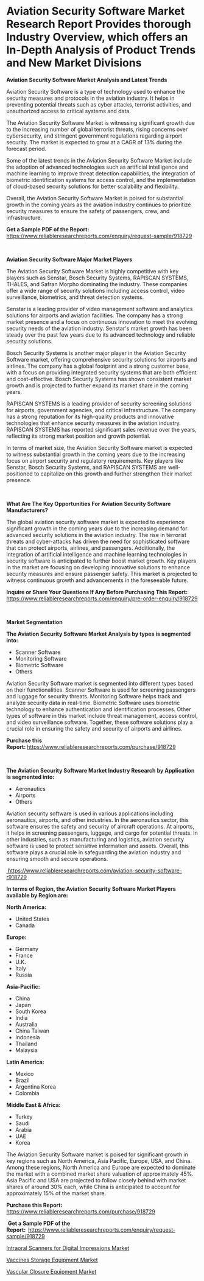 <p><h1>Aviation Security Software Market Research Report Provides thorough Industry Overview, which offers an In-Depth Analysis of Product Trends and New Market Divisions</h1></p><p><strong>Aviation Security Software Market Analysis and Latest Trends</strong></p>
<p><p>Aviation Security Software is a type of technology used to enhance the security measures and protocols in the aviation industry. It helps in preventing potential threats such as cyber attacks, terrorist activities, and unauthorized access to critical systems and data.</p><p>The Aviation Security Software Market is witnessing significant growth due to the increasing number of global terrorist threats, rising concerns over cybersecurity, and stringent government regulations regarding airport security. The market is expected to grow at a CAGR of 13% during the forecast period.</p><p>Some of the latest trends in the Aviation Security Software Market include the adoption of advanced technologies such as artificial intelligence and machine learning to improve threat detection capabilities, the integration of biometric identification systems for access control, and the implementation of cloud-based security solutions for better scalability and flexibility.</p><p>Overall, the Aviation Security Software Market is poised for substantial growth in the coming years as the aviation industry continues to prioritize security measures to ensure the safety of passengers, crew, and infrastructure.</p></p>
<p><strong>Get a Sample PDF of the Report:&nbsp;</strong> <a href="https://www.reliableresearchreports.com/enquiry/request-sample/918729">https://www.reliableresearchreports.com/enquiry/request-sample/918729</a></p>
<p>&nbsp;</p>
<p><strong>Aviation Security Software Major Market Players</strong></p>
<p><p>The Aviation Security Software Market is highly competitive with key players such as Senstar, Bosch Security Systems, RAPISCAN SYSTEMS, THALES, and Safran Morpho dominating the industry. These companies offer a wide range of security solutions including access control, video surveillance, biometrics, and threat detection systems.</p><p>Senstar is a leading provider of video management software and analytics solutions for airports and aviation facilities. The company has a strong market presence and a focus on continuous innovation to meet the evolving security needs of the aviation industry. Senstar's market growth has been steady over the past few years due to its advanced technology and reliable security solutions.</p><p>Bosch Security Systems is another major player in the Aviation Security Software market, offering comprehensive security solutions for airports and airlines. The company has a global footprint and a strong customer base, with a focus on providing integrated security systems that are both efficient and cost-effective. Bosch Security Systems has shown consistent market growth and is projected to further expand its market share in the coming years.</p><p>RAPISCAN SYSTEMS is a leading provider of security screening solutions for airports, government agencies, and critical infrastructure. The company has a strong reputation for its high-quality products and innovative technologies that enhance security measures in the aviation industry. RAPISCAN SYSTEMS has reported significant sales revenue over the years, reflecting its strong market position and growth potential.</p><p>In terms of market size, the Aviation Security Software market is expected to witness substantial growth in the coming years due to the increasing focus on airport security and regulatory requirements. Key players like Senstar, Bosch Security Systems, and RAPISCAN SYSTEMS are well-positioned to capitalize on this growth and further strengthen their market presence.</p></p>
<p>&nbsp;</p>
<p><strong>What Are The Key Opportunities For Aviation Security Software Manufacturers?</strong></p>
<p><p>The global aviation security software market is expected to experience significant growth in the coming years due to the increasing demand for advanced security solutions in the aviation industry. The rise in terrorist threats and cyber-attacks has driven the need for sophisticated software that can protect airports, airlines, and passengers. Additionally, the integration of artificial intelligence and machine learning technologies in security software is anticipated to further boost market growth. Key players in the market are focusing on developing innovative solutions to enhance security measures and ensure passenger safety. This market is projected to witness continuous growth and advancements in the foreseeable future.</p></p>
<p><strong>Inquire or Share Your Questions If Any Before Purchasing This Report:</strong> <a href="https://www.reliableresearchreports.com/enquiry/pre-order-enquiry/918729">https://www.reliableresearchreports.com/enquiry/pre-order-enquiry/918729</a></p>
<p>&nbsp;</p>
<p><strong>Market Segmentation</strong></p>
<p><strong>The Aviation Security Software Market Analysis by types is segmented into:</strong></p>
<p><ul><li>Scanner Software</li><li>Monitoring Software</li><li>Biometric Software</li><li>Others</li></ul></p>
<p><p>Aviation Security Software market is segmented into different types based on their functionalities. Scanner Software is used for screening passengers and luggage for security threats. Monitoring Software helps track and analyze security data in real-time. Biometric Software uses biometric technology to enhance authentication and identification processes. Other types of software in this market include threat management, access control, and video surveillance software. Together, these software solutions play a crucial role in ensuring the safety and security of airports and airlines.</p></p>
<p><strong>Purchase this Report:&nbsp;</strong><a href="https://www.reliableresearchreports.com/purchase/918729">https://www.reliableresearchreports.com/purchase/918729</a></p>
<p>&nbsp;</p>
<p><strong>The Aviation Security Software Market Industry Research by Application is segmented into:</strong></p>
<p><ul><li>Aeronautics</li><li>Airports</li><li>Others</li></ul></p>
<p><p>Aviation security software is used in various applications including aeronautics, airports, and other industries. In the aeronautics sector, this software ensures the safety and security of aircraft operations. At airports, it helps in screening passengers, luggage, and cargo for potential threats. In other industries, such as manufacturing and logistics, aviation security software is used to protect sensitive information and assets. Overall, this software plays a crucial role in safeguarding the aviation industry and ensuring smooth and secure operations.</p></p>
<p><a href="https://www.reliableresearchreports.com/aviation-security-software-r918729">&nbsp;https://www.reliableresearchreports.com/aviation-security-software-r918729</a></p>
<p><strong>In terms of Region, the Aviation Security Software Market Players available by Region are:</strong></p>
<p>
    <p> <strong> North America: </strong>
        <ul>
            <li>United States</li>
            <li>Canada</li>
        </ul>
        </p> 
    <p> <strong> Europe: </strong>
        <ul>
            <li>Germany</li>
            <li>France</li>
            <li>U.K.</li>
            <li>Italy</li>
            <li>Russia</li>
        </ul>
        </p> 
    <p> <strong> Asia-Pacific: </strong>
        <ul>
            <li>China</li>
            <li>Japan</li>
            <li>South Korea</li>
            <li>India</li>
            <li>Australia</li>
            <li>China Taiwan</li>
            <li>Indonesia</li>
            <li>Thailand</li>
            <li>Malaysia</li>
        </ul>
        </p> 
    <p> <strong> Latin America: </strong>
        <ul>
            <li>Mexico</li>
            <li>Brazil</li>
            <li>Argentina Korea</li>
            <li>Colombia</li>
        </ul>
        </p> 
    <p> <strong> Middle East & Africa: </strong>
        <ul>
            <li>Turkey</li>
            <li>Saudi</li>
            <li>Arabia</li>
            <li>UAE</li>
            <li>Korea</li>
        </ul>
    </p>
    </p>
<p><p>The Aviation Security Software market is poised for significant growth in key regions such as North America, Asia Pacific, Europe, USA, and China. Among these regions, North America and Europe are expected to dominate the market with a combined market share valuation of approximately 45%. Asia Pacific and USA are projected to follow closely behind with market shares of around 30% each, while China is anticipated to account for approximately 15% of the market share.</p></p>
<p><strong>Purchase this Report: </strong><a href="https://www.reliableresearchreports.com/purchase/918729">https://www.reliableresearchreports.com/purchase/918729</a></p>
<p>&nbsp;<strong>Get a Sample PDF of the Report:&nbsp;&nbsp;</strong><a href="https://www.reliableresearchreports.com/enquiry/request-sample/918729">https://www.reliableresearchreports.com/enquiry/request-sample/918729</a></p>
<p><strong></strong></p>
<p><p><a href="https://github.com/haleemasakdiya1/Market-Research-Report-List-1/blob/main/intraoral-scanners-for-digital-impressions-market.md">Intraoral Scanners for Digital Impressions Market</a></p><p><a href="https://github.com/rionkhanvai01/Market-Research-Report-List-1/blob/main/vaccines-storage-equipment-market.md">Vaccines Storage Equipment Market</a></p><p><a href="https://github.com/yazulaeha/Market-Research-Report-List-1/blob/main/vascular-closure-equipment-market.md">Vascular Closure Equipment Market</a></p></p>